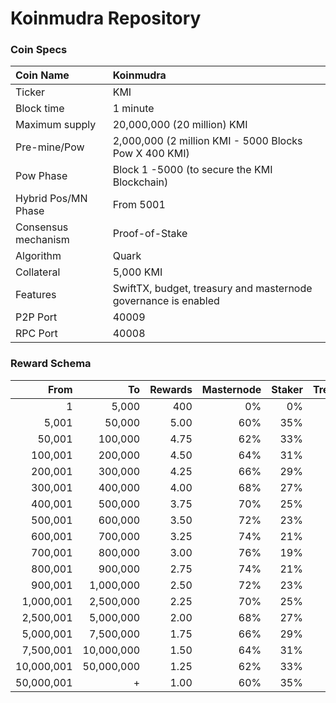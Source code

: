 # Koinmudra Repository

### Coin Specs

Coin Name | Koinmudra
:--- | :---
Ticker | KMI
Block time | 1 minute
Maximum supply | 20,000,000 (20 million) KMI
Pre-mine/Pow  | 2,000,000 (2 million KMI - 5000 Blocks Pow X 400 KMI)
Pow Phase | Block 1 -5000 (to secure the KMI Blockchain)
Hybrid Pos/MN Phase | From 5001
Consensus mechanism | Proof-of-Stake
Algorithm | Quark
Collateral | 5,000 KMI
Features | SwiftTX, budget, treasury and masternode governance is enabled
P2P Port | 40009
RPC Port | 40008

### Reward Schema

From | To | Rewards | Masternode | Staker | Treasury
---: | ---: | ---: | ---: | ---: | ---:
1         | 5,000     | 400       | 0%  | 0%  | 0%
5,001     | 50,000    | 5.00      | 60% | 35% | 5%
50,001    | 100,000   | 4.75      | 62% | 33% | 5%
100,001   | 200,000   | 4.50      | 64% | 31% | 5%
200,001   | 300,000   | 4.25      | 66% | 29% | 5%
300,001   | 400,000   | 4.00      | 68% | 27% | 5%
400,001   | 500,000   | 3.75      | 70% | 25% | 5%
500,001   | 600,000   | 3.50      | 72% | 23% | 5%
600,001   | 700,000   | 3.25      | 74% | 21% | 5%
700,001   | 800,000   | 3.00      | 76% | 19% | 5%
800,001   | 900,000   | 2.75      | 74% | 21% | 5%
900,001   | 1,000,000 | 2.50      | 72% | 23% | 5%
1,000,001 | 2,500,000 | 2.25      | 70% | 25% | 5%
2,500,001 | 5,000,000 | 2.00      | 68% | 27% | 5%
5,000,001 | 7,500,000 | 1.75      | 66% | 29% | 5%
7,500,001 | 10,000,000 | 1.50      | 64% | 31% | 5%
10,000,001 | 50,000,000 | 1.25      | 62% | 33% | 5%
50,000,001 | +         | 1.00      | 60% | 35% | 5%










